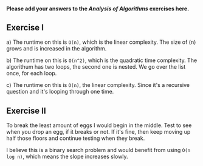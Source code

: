 #### Please add your answers to the ***Analysis of  Algorithms*** exercises here.

## Exercise I

a) The runtime on this is `O(n)`, which is the linear complexity. The size of (n) grows and is increased in the algorithm.

b) The runtime on this is `O(n^2)`, which is the quadratic time complexity. The algorithum has two loops, the second one is nested. We go over the list once, for each loop.

c) The runtime on this is `O(n)`, the linear complexity. Since it's a recursive question and it's looping through one time. 

## Exercise II

To break the least amount of eggs I would begin in the middle. Test to see when you drop an egg, if it breaks or not. If it's fine, then keep moving up half those floors and continue testing when they break. 

I believe this is a binary search problem and would benefit from using 
`O(n log n)`, which means the slope increases slowly. 



